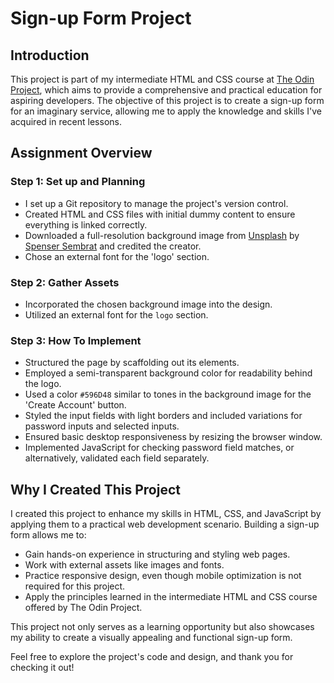 # Sign-up Form Project


## Introduction

This project is part of my intermediate HTML and CSS course at [The Odin Project](https://www.theodinproject.com/), which aims to provide a comprehensive and practical education for aspiring developers. The objective of this project is to create a sign-up form for an imaginary service, allowing me to apply the knowledge and skills I've acquired in recent lessons.

## Assignment Overview

### Step 1: Set up and Planning

- I set up a Git repository to manage the project's version control.
- Created HTML and CSS files with initial dummy content to ensure everything is linked correctly.
- Downloaded a full-resolution background image from [Unsplash](https://unsplash.com/photos/an-aerial-view-of-a-lake-surrounded-by-mountains-ToJ5qbCMLo8) by [Spenser Sembrat](https://unsplash.com/@spensersembrat) and credited the creator.
- Chose an external font for the 'logo' section.


### Step 2: Gather Assets

- Incorporated the chosen background image into the design.
- Utilized an external font for the `logo` section.


### Step 3: How To Implement

- Structured the page by scaffolding out its elements.
- Employed a semi-transparent background color for readability behind the logo.
- Used a color `#596D48` similar to tones in the background image for the 'Create Account' button.
- Styled the input fields with light borders and included variations for password inputs and selected inputs.
- Ensured basic desktop responsiveness by resizing the browser window.
- Implemented JavaScript for checking password field matches, or alternatively, validated each field separately.

## Why I Created This Project

I created this project to enhance my skills in HTML, CSS, and JavaScript by applying them to a practical web development scenario. Building a sign-up form allows me to:

- Gain hands-on experience in structuring and styling web pages.
- Work with external assets like images and fonts.
- Practice responsive design, even though mobile optimization is not required for this project.
- Apply the principles learned in the intermediate HTML and CSS course offered by The Odin Project.

This project not only serves as a learning opportunity but also showcases my ability to create a visually appealing and functional sign-up form.

Feel free to explore the project's code and design, and thank you for checking it out!
